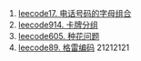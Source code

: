 1. [leecode17. 电话号码的字母组合](https://68wangxianming.github.io/algorithm/%E6%95%B0%E7%BB%84/base.html)
2. [leecode914. 卡牌分组](https://68wangxianming.github.io/algorithm/%E6%95%B0%E7%BB%84/base.html)
3. [leecode605. 种花问题](https://68wangxianming.github.io/algorithm/%E6%95%B0%E7%BB%84/base.html)
3. [leecode89. 格雷编码](https://68wangxianming.github.io/algorithm/%E6%95%B0%E7%BB%84/base.html)
21212121
